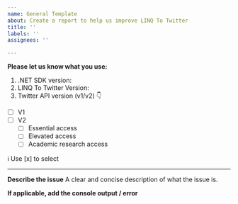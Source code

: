 ```yaml
---
name: General Template
about: Create a report to help us improve LINQ To Twitter
title: ''
labels: ''
assignees: ''

---
```


**Please let us know what you use:**

1. .NET SDK version:
2. LINQ To Twitter Version:
3. Twitter API version (v1/v2) 👇
  * [ ] V1 
  * [ ] V2
    * [ ] Essential access 
    * [ ] Elevated access 
    * [ ] Academic research access

ℹ Use [x] to select

----

**Describe the issue**
A clear and concise description of what the issue is.


**If applicable, add the console output / error**
